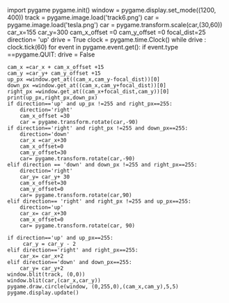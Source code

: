 import pygame
pygame.init()
window = pygame.display.set_mode((1200, 400))
track = pygame.image.load('track6.png')
car = pygame.image.load('tesla.png')
car = pygame.transform.scale(car,(30,60))
car_x=155
car_y=300
cam_x_offset =0
cam_y_offset =0
focal_dist=25
direction= 'up'
drive = True
clock = pygame.time.Clock()
while drive :
    clock.tick(60)
    for event in pygame.event.get():
        if event.type ==pygame.QUIT:
            drive = False

    cam_x =car_x + cam_x_offset +15
    cam_y =car_y+ cam_y_offset +15
    up_px =window.get_at((cam_x,cam_y-focal_dist))[0]
    down_px =window.get_at((cam_x,cam_y+focal_dist))[0]
    right_px =window.get_at((cam_x+focal_dist,cam_y))[0]
    print(up_px,right_px,down_px)
    if direction=='up' and up_px !=255 and right_px==255:
        direction='right'
        cam_x_offset =30
        car = pygame.transform.rotate(car,-90)
    if direction=='right' and right_px !=255 and down_px==255:
        direction='down'
        car_x =car_x+30
        cam_x_offset=0
        cam_y_offset=30
        car= pygame.transform.rotate(car,-90)
    elif direction == 'down' and down_px !=255 and right_px==255:
        direction='right'
        car_y= car_y+ 30
        cam_x_offset=30
        cam_y_offset=0
        car= pygame.transform.rotate(car,90)
    elif direction== 'right' and right_px !=255 and up_px==255:
        direction='up'
        car_x= car_x+30
        cam_x_offset=0
        car= pygame.transform.rotate(car, 90)

    if direction=='up' and up_px==255:
         car_y = car_y - 2
    elif direction=='right' and right_px==255:
        car_x= car_x+2
    elif direction=='down' and down_px==255:
        car_y= car_y+2
    window.blit(track, (0,0))
    window.blit(car,(car_x,car_y))
    pygame.draw.circle(window, (0,255,0),(cam_x,cam_y),5,5)
    pygame.display.update()
